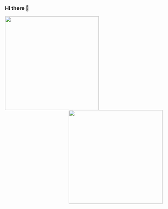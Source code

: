 ### Hi there 👋
<img align='left' src='https://github.com/mayankchaudhary26/Cool-Readme-ideas/blob/master/data/octocat/stormtroopocat.png' width='300"'>
<img align='right' src='https://github.com/mayankchaudhary26/Cool-Readme-ideas/blob/master/data/octocat/okal-eltocat.jpg' width='300"'>

<br>
<br>
<br>
<!--
**ChauhanRohin/ChauhanRohin** is a ✨ _special_ ✨ repository because its `README.md` (this file) appears on your GitHub profile.

Here are some ideas to get you started:

- 🔭 I’m currently working on ...
- 🌱 I’m currently learning ...
- 👯 I’m looking to collaborate on ...
- 🤔 I’m looking for help with ...
- 💬 Ask me about ...
- 📫 How to reach me: ...
- 😄 Pronouns: ...
- ⚡ Fun fact: ...
-->
